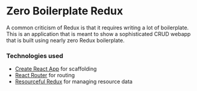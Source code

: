 # Zero Boilerplate Redux

A common criticism of Redux is that it requires writing a lot of boilerplate.
This is an application that is meant to show a sophisticated CRUD webapp that
is built using nearly zero Redux boilerplate.

### Technologies used

- [Create React App](https://github.com/facebookincubator/create-react-app) for
  scaffolding
- [React Router](https://github.com/ReactTraining/react-router) for routing
- [Resourceful Redux](https://github.com/jmeas/resourceful-redux/) for managing
  resource data
